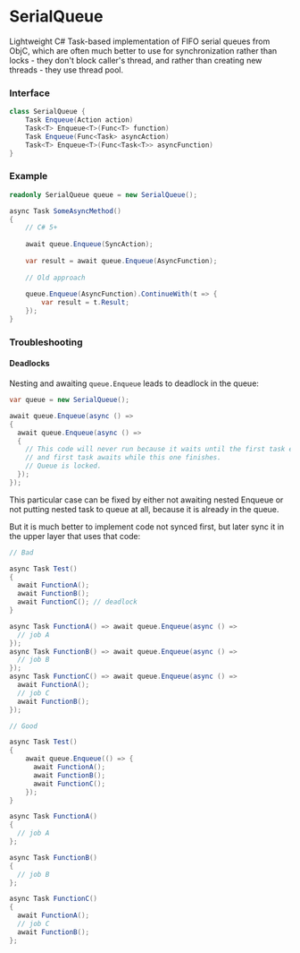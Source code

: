 # SerialQueue
Lightweight C# Task-based implementation of FIFO serial queues from ObjC, which are often much better to use for synchronization rather than locks - they don't block caller's thread, and rather than creating new threads - they use thread pool.

### Interface

```C#
class SerialQueue {
    Task Enqueue(Action action)
    Task<T> Enqueue<T>(Func<T> function)
    Task Enqueue(Func<Task> asyncAction)
    Task<T> Enqueue<T>(Func<Task<T>> asyncFunction)
}
```
    
### Example

```C#
readonly SerialQueue queue = new SerialQueue();

async Task SomeAsyncMethod()
{
    // C# 5+
    
    await queue.Enqueue(SyncAction);
    
    var result = await queue.Enqueue(AsyncFunction);
    
    // Old approach
    
    queue.Enqueue(AsyncFunction).ContinueWith(t => {
        var result = t.Result;
    });
}
```

### Troubleshooting

#### Deadlocks

Nesting and awaiting `queue.Enqueue` leads to deadlock in the queue:

```C#
var queue = new SerialQueue();

await queue.Enqueue(async () =>
{
  await queue.Enqueue(async () =>
  {
    // This code will never run because it waits until the first task executes,
    // and first task awaits while this one finishes.
    // Queue is locked.
  });
});
```
This particular case can be fixed by either not awaiting nested Enqueue or not putting nested task to queue at all, because it is already in the queue.

But it is much better to implement code not synced first, but later sync it in the upper layer that uses that code:

```C#
// Bad

async Task Test()
{
  await FunctionA();
  await FunctionB();
  await FunctionC(); // deadlock
}

async Task FunctionA() => await queue.Enqueue(async () =>
  // job A
});
async Task FunctionB() => await queue.Enqueue(async () =>
  // job B
});
async Task FunctionC() => await queue.Enqueue(async () =>
  await FunctionA();
  // job C
  await FunctionB();
});

// Good

async Task Test()
{
    await queue.Enqueue(() => {
      await FunctionA();
      await FunctionB();
      await FunctionC();
    });
}

async Task FunctionA()
{
  // job A
};

async Task FunctionB()
{
  // job B
};

async Task FunctionC()
{
  await FunctionA();
  // job C
  await FunctionB();
};
```
